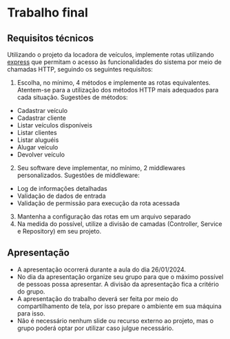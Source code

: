 # Trabalho final

## Requisitos técnicos

Utilizando o projeto da locadora de veículos, implemente rotas utilizando [express](https://expressjs.com/pt-br/) que permitam o acesso às funcionalidades do sistema por meio de chamadas HTTP, seguindo os seguintes requisitos:

1. Escolha, no mínimo, 4 métodos e implemente as rotas equivalentes. Atentem-se para a utilização dos métodos HTTP mais adequados para cada situação. Sugestões de métodos:

- Cadastrar veículo
- Cadastrar cliente
- Listar veículos disponíveis
- Listar clientes
- Listar aluguéis
- Alugar veículo
- Devolver veículo

2. Seu software deve implementar, no mínimo, 2 middlewares personalizados. Sugestões de middleware:

- Log de informações detalhadas
- Validação de dados de entrada
- Validação de permissão para execução da rota acessada

3. Mantenha a configuração das rotas em um arquivo separado
4. Na medida do possível, utilize a divisão de camadas (Controller, Service e Repository) em seu projeto.

## Apresentação

- A apresentação ocorrerá durante a aula do dia 26/01/2024.
- No dia da apresentação organize seu grupo para que o máximo possível de pessoas possa apresentar. A divisão da apresentação fica a critério do grupo.
- A apresentação do trabalho deverá ser feita por meio do compartilhamento de tela, por isso prepare o ambiente em sua máquina para isso.
- Não é necessário nenhum slide ou recurso externo ao projeto, mas o grupo poderá optar por utilizar caso julgue necessário.
